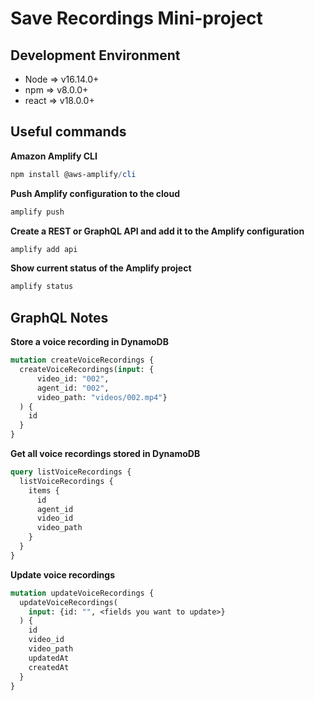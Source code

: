 # Save Recordings Mini-project

## Development Environment

- Node => v16.14.0+
- npm => v8.0.0+
- react => v18.0.0+ 

## Useful commands

**Amazon Amplify CLI**

```powershell
npm install @aws-amplify/cli
```

**Push Amplify configuration to the cloud**

```powershell
amplify push
```

**Create a REST or GraphQL API and add it to the Amplify configuration**
```powershell
amplify add api
```

**Show current status of the Amplify project**
```powershell
amplify status
```

## GraphQL Notes

**Store a voice recording in DynamoDB**

```graphql
mutation createVoiceRecordings {
  createVoiceRecordings(input: {
      video_id: "002", 
      agent_id: "002", 
      video_path: "videos/002.mp4"}
  ) {
    id
  }
}
```

**Get all voice recordings stored in DynamoDB**

```graphql
query listVoiceRecordings {
  listVoiceRecordings {
    items {
      id
      agent_id
      video_id
      video_path
    }
  }
}
```
**Update voice recordings**

```graphql
mutation updateVoiceRecordings {
  updateVoiceRecordings(
    input: {id: "", <fields you want to update>}
  ) {
    id
    video_id
    video_path
    updatedAt
    createdAt
  }
}
```